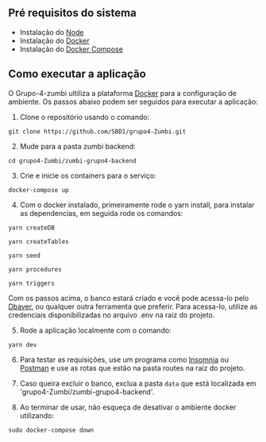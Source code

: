 ## Pré requisitos do sistema
- Instalação do [Node](https://nodejs.org/en/)
- Instalação do [Docker](https://docs.docker.com/engine/installation/)
- Instalação do [Docker Compose](https://docs.docker.com/compose/install/)

## Como executar a aplicação

O Grupo-4-zumbi ultiliza a plataforma [Docker](https://www.docker.com/what-docker) para a configuração de ambiente. Os passos abaixo podem ser seguidos para executar a aplicação:

1. Clone o repositório usando o comando:

```
git clone https://github.com/SBD1/grupo4-Zumbi.git
```

2. Mude para a pasta zumbi backend:
```
cd grupo4-Zumbi/zumbi-grupo4-backend
```

3. Crie e inicie os containers para o serviço:
```
docker-compose up
```

4. Com o docker instalado, primeiramente rode o yarn install, para instalar as dependencias, em seguida rode os comandos:
```
yarn createDB
```
```
yarn createTables
```
```
yarn seed
```
```
yarn procedures
```
```
yarn triggers
```

Com os passos acima, o banco estará criado e você pode acessa-lo pelo [Dbaver](https://dbeaver.io/download/), ou qualquer outra ferramenta que preferir. Para acessa-lo, utilize as credenciais disponibilizadas no arquivo .env na raiz do projeto.


5. Rode a aplicação localmente com o comando:
```
yarn dev
```

6. Para testar as requisições, use um programa como [Insomnia](https://insomnia.rest/download) ou [Postman](https://www.postman.com/downloads/) e use as rotas que estão na pasta routes na raiz do projeto.

7. Caso queira excluir o banco, exclua a pasta `data` que está localizada em 'grupo4-Zumbi/zumbi-grupo4-backend'.

8. Ao terminar de usar, não esqueça de desativar o ambiente docker utilizando:
```
sudo docker-compose down
```


